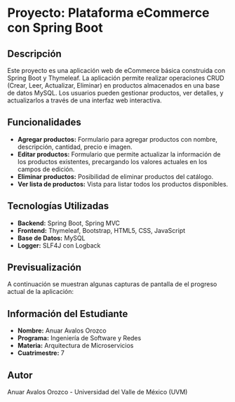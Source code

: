 # Proyecto: Plataforma eCommerce con Spring Boot

## Descripción
Este proyecto es una aplicación web de eCommerce básica construida con Spring Boot y Thymeleaf. La aplicación permite realizar operaciones CRUD (Crear, Leer, Actualizar, Eliminar) en productos almacenados en una base de datos MySQL. Los usuarios pueden gestionar productos, ver detalles, y actualizarlos a través de una interfaz web interactiva.

## Funcionalidades
- **Agregar productos:** Formulario para agregar productos con nombre, descripción, cantidad, precio e imagen.
- **Editar productos:** Formulario que permite actualizar la información de los productos existentes, precargando los valores actuales en los campos de edición.
- **Eliminar productos:** Posibilidad de eliminar productos del catálogo.
- **Ver lista de productos:** Vista para listar todos los productos disponibles.

## Tecnologías Utilizadas
- **Backend:** Spring Boot, Spring MVC
- **Frontend:** Thymeleaf, Bootstrap, HTML5, CSS, JavaScript
- **Base de Datos:** MySQL
- **Logger:** SLF4J con Logback

## Previsualización
A continuación se muestran algunas capturas de pantalla de el progreso actual de la aplicación:


## Información del Estudiante

- **Nombre:** Anuar Avalos Orozco
- **Programa:** Ingeniería de Software y Redes
- **Materia:** Arquitectura de Microservicios
- **Cuatrimestre:** 7

## Autor
Anuar Avalos Orozco - Universidad del Valle de México (UVM)

